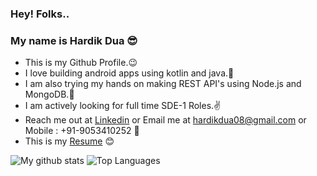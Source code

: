 
### Hey! Folks..



### My name is Hardik Dua 😎



- This is my Github Profile.😉
- I love building android apps using kotlin and java.💙
- I am also trying my hands on making REST API's using Node.js and MongoDB.💚
- I am actively looking for full time SDE-1 Roles.✌
- Reach me out at <a href="https://www.linkedin.com/in/hardik0899/">Linkedin</a> or Email me at hardikdua08@gmail.com or Mobile : +91-9053410252 🙌
- This is my <a href="https://docs.google.com/document/d/1pMGV-IE1U_GUjTNuLFFA2zXRv475Mi90f7qwdU40i1E/edit">Resume</a> 😊

![My github stats](https://github-readme-stats.vercel.app/api?username=hardik0899&theme=radical&show_icons=true)                      ![Top Languages](https://github-readme-stats.vercel.app/api/top-langs/?username=hardik0899)




